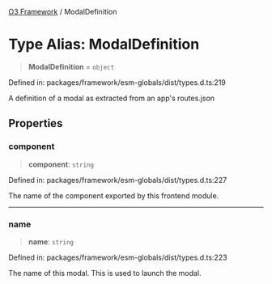 [O3 Framework](../API.md) / ModalDefinition

# Type Alias: ModalDefinition

> **ModalDefinition** = `object`

Defined in: packages/framework/esm-globals/dist/types.d.ts:219

A definition of a modal as extracted from an app's routes.json

## Properties

### component

> **component**: `string`

Defined in: packages/framework/esm-globals/dist/types.d.ts:227

The name of the component exported by this frontend module.

***

### name

> **name**: `string`

Defined in: packages/framework/esm-globals/dist/types.d.ts:223

The name of this modal. This is used to launch the modal.
